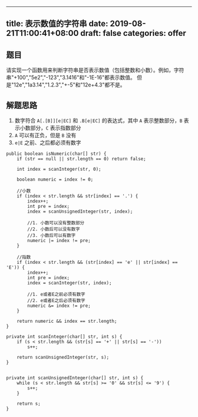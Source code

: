 
---
title: 表示数值的字符串
date: 2019-08-21T11:00:41+08:00
draft: false
categories: offer
---


## 题目

请实现一个函数用来判断字符串是否表示数值（包括整数和小数）。例如，字符串"+100","5e2","-123","3.1416"和"-1E-16"都表示数值。 但是"12e","1a3.14","1.2.3","+-5"和"12e+4.3"都不是。


## 解题思路

  1. 数字符合 `A[.[B]][e|EC]` 和 `.B[e|EC]` 的表达式，其中 `A` 表示整数部分，`B` 表示小数部分，`C` 表示指数部分
  2. `A` 可以有正负，但是 `B` 没有
  3. `e|E` 之前、之后都必须有数字

```
public boolean isNumeric(char[] str) {
    if (str == null || str.length == 0) return false;

    int index = scanInteger(str, 0);

    boolean numeric = index != 0;

    //小数
    if (index < str.length && str[index] == '.') {
        index++;
        int pre = index;
        index = scanUnsignedInteger(str, index);

        //1. 小数可以没有整数部分
        //2. 小数后可以没有数字
        //3. 小数后可以有数字
        numeric |= index != pre;
    }

    //指数
    if (index < str.length && (str[index] == 'e' || str[index] == 'E')) {
        index++;
        int pre = index;
        index = scanInteger(str, index);

        //1. e或者E之前必须有数字
        //2. e或者E之后必须有数字
        numeric &= index != pre;
    }

    return numeric && index == str.length;
}

private int scanInteger(char[] str, int s) {
    if (s < str.length && (str[s] == '+' || str[s] == '-'))
        s++;

    return scanUnsignedInteger(str, s);
}


private int scanUnsignedInteger(char[] str, int s) {
    while (s < str.length && str[s] >= '0' && str[s] <= '9') {
        s++;
    }

    return s;
}
```
